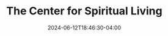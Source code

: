 ---
title: The Center for Spiritual Living
date: 2024-06-12T18:46:30-04:00
active: true
featured_image: Center-for-Spiritual-Living.webp
featured_image_attr: 
featured_image_alt:
featured_image_caption:
Founded: 
Address: |
    1795 Old Moultrie Rd.
    St Augustine, 32084
Latitude: 29.869624778153455
Longitude: -81.3264937386307
Socials:
    Facebook: cslstaugustine
    Website: https://cslstaugustine.org/
Phone: 19048253600
---